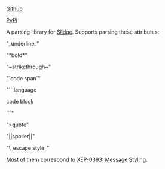 [Github](https://github.com/BluebonnetField/slidge-style-parser)

[PyPi](https://pypi.org/project/slidge-style-parser/)

A parsing library for [Slidge](https://sr.ht/~nicoco/slidge). Supports parsing these attributes:

"\_underline_"

"\*bold*"

"\~strikethrough~"

"\`code span`"

"\```language

code block

\```"

"\>quote"

"\|\|spoiler||"

"\\\_escape style_"

Most of them correspond to [XEP-0393: Message Styling](https://xmpp.org/extensions/xep-0393.html).
